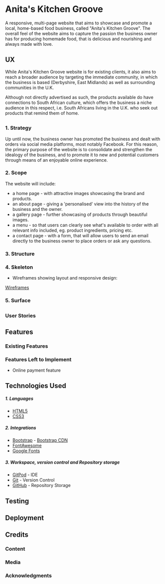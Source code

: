 # Anita's Kitchen Groove

A responsive, multi-page website that aims to showcase and promote a local, home-based food business, called "Anita's Kitchen Groove". The overall feel of the website aims to capture the passion the business owner has for producing homemade food, that is delicious and nourishing and always made with love. 

## UX

While Anita's Kitchen Groove website is for existing clients, it also aims to reach a broader audience by targeting the immediate community, in which the business is based (Derbyshire, East Midlands) as well as surrounding communities in the U.K. 

Although not directly advertised as such, the products available do have connections to South African culture, which offers the business a niche audience in this respect, i.e. South Africans living in the U.K. who seek out products that remind them of home. 

##

### 1. Strategy

Up until now, the business owner has promoted the business and dealt with orders via social media platforms, most notably Facebook. For this reason, the primary purpose of the website is to consolidate and strengthen the idealogy of the business, and to promote it to new and potential customers through means of an enjoyable online experience. 

### 2. Scope

The website will include:

* a home page - with attractive images showcasing the brand and products. 
* an about page - giving a 'personalised' view into the history of the business and the owner. 
* a gallery page - further showcasing of products through beautiful images. 
* a menu - so that users can clearly see what's available to order with all relevant info included, eg. product ingredients, pricing etc. 
* a contact page - with a form, that will allow users to send an email directly to the business owner to place orders or ask any questions. 

### 3. Structure

### 4. Skeleton

* Wireframes showing layout and responsive design: 

[Wireframes](https://github.com/Wingkelinks/anitas_kitchen_groove_MSP1/blob/master/MSP1%20wireframe.pdf)

### 5. Surface

##

### User Stories 

## 

## Features 

### Existing Features

### Features Left to Implement 

* Online payment feature 

## 

## Technologies Used 
##### 1. Languages

* [HTML5](https://en.wikipedia.org/wiki/HTML5)
* [CSS3](https://en.wikipedia.org/wiki/Cascading_Style_Sheets)

##### 2. Integrations

* [Bootstrap](https://getbootstrap.com/) - [Bootstrap CDN](https://www.bootstrapcdn.com/)
* [FontAwesome](https://fontawesome.com/)
* [Google Fonts](https://fonts.google.com/)

##### 3. Workspace, version control and Repository storage

* [GitPod](https://github.com/mkuti/corklagos-venture/blob/master/gitpod.io) - IDE
* [Git](https://git-scm.com/) - Version Control
* [GitHub](https://github.com/) - Repository Storage

##

## Testing 

## Deployment 

## Credits
### Content 

### Media 

### Acknowledgments 

##
